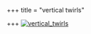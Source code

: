 +++
title = "vertical twirls"

+++
[![vertical\_twirls](https://i2.wp.com/farm4.static.flickr.com/3461/3318159314_6520d283c2.jpg)](http://www.flickr.com/photos/24766652@N05/3318159314/ "vertical_twirls by somasushma, on Flickr")
